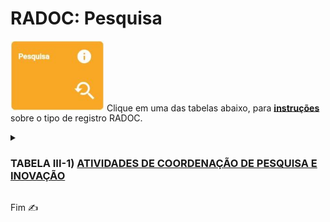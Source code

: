# RADOC: Pesquisa

<img src="../media/painel-pesquisa.jpg" width="150"> Clique em uma das tabelas abaixo, para <ins>**instruções**</ins> sobre o tipo de registro RADOC.

<details><summary><H3><b>TABELA III-1) <ins>ATIVIDADES DE COORDENAÇÃO DE PESQUISA E INOVAÇÃO</ins></H3></b></summary>
  
|Item|Descrição|Pontos|**COMO<br>INCLUIR**|
|-|-|-|-|
|1|Coordenador de projeto conjuntos de pesquisa e cooperação científica (tipo PRODOC, PROCAD, PNPD, entre outros) e de cursos MINTER e DINTER aprovados por órgãos oficiais de fomento|10<br>(para 12 meses) |[&#8505; Portaria](./fonte-portaria.md)|
|2|Coordenador de projeto de pesquisa ou inovação aprovado com comprovação de financiamento (exceto para os que são exclusivamente destinado a bolsas)|10<br>(para 12 meses) |[&#10084; Sistemas](./fonte-sistemas.md)|
|3|Coordenador de projeto de pesquisa ou inovação aprovado sem financiamento|5<br>(para 12 meses)<br>(máx. 10) |[&#10084; Sistemas](./fonte-sistemas.md)|
</details>

Fim &#9997;
